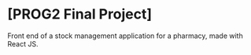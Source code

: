 # [PROG2 Final Project]
Front end of a stock management application for a pharmacy, made with React JS.
